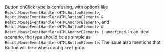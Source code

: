 Button onClick type is confusing, with options like `React.MouseEventHandler<HTMLButtonElement>`, `React.MouseEventHandler<HTMLButtonElement> & React.MouseEventHandler<HTMLAnchorElement>`, and `React.MouseEventHandler<HTMLButtonElement> & React.MouseEventHandler<HTMLAnchorElement> | undefined`. In an ideal scenario, the type should be as simple as `React.MouseEventHandler<HTMLButtonElement>`. The issue also mentions that Button will be `a` when config `href` prop.
